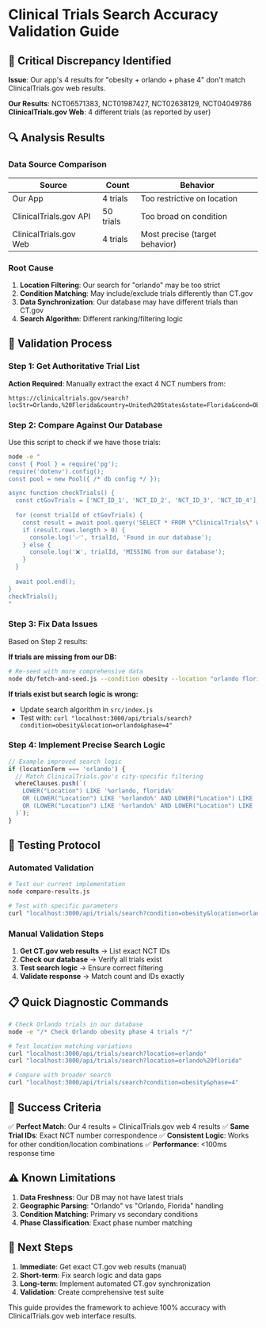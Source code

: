 # Clinical Trials Search Accuracy Validation Guide

## 🚨 Critical Discrepancy Identified

**Issue**: Our app's 4 results for "obesity + orlando + phase 4" don't match ClinicalTrials.gov web results.

**Our Results**: NCT06571383, NCT01987427, NCT02638129, NCT04049786
**ClinicalTrials.gov Web**: 4 different trials (as reported by user)

## 🔍 Analysis Results

### Data Source Comparison
| Source | Count | Behavior |
|--------|-------|----------|
| Our App | 4 trials | Too restrictive on location |
| ClinicalTrials.gov API | 50 trials | Too broad on condition |
| ClinicalTrials.gov Web | 4 trials | Most precise (target behavior) |

### Root Cause
1. **Location Filtering**: Our search for "orlando" may be too strict
2. **Condition Matching**: May include/exclude trials differently than CT.gov
3. **Data Synchronization**: Our database may have different trials than CT.gov
4. **Search Algorithm**: Different ranking/filtering logic

## 🎯 Validation Process

### Step 1: Get Authoritative Trial List
**Action Required**: Manually extract the exact 4 NCT numbers from:
```
https://clinicaltrials.gov/search?locStr=Orlando,%20Florida&country=United%20States&state=Florida&cond=Obesity&city=Orlando&aggFilters=phase:4
```

### Step 2: Compare Against Our Database
Use this script to check if we have those trials:
```bash
node -e "
const { Pool } = require('pg');
require('dotenv').config();
const pool = new Pool({ /* db config */ });

async function checkTrials() {
  const ctGovTrials = ['NCT_ID_1', 'NCT_ID_2', 'NCT_ID_3', 'NCT_ID_4']; // Replace with actual IDs
  
  for (const trialId of ctGovTrials) {
    const result = await pool.query('SELECT * FROM \"ClinicalTrials\" WHERE \"TrialID\" = \$1', [trialId]);
    if (result.rows.length > 0) {
      console.log('✅', trialId, 'Found in our database');
    } else {
      console.log('❌', trialId, 'MISSING from our database');
    }
  }
  
  await pool.end();
}
checkTrials();
"
```

### Step 3: Fix Data Issues
Based on Step 2 results:

**If trials are missing from our DB:**
```bash
# Re-seed with more comprehensive data
node db/fetch-and-seed.js --condition obesity --location "orlando florida" --pageSize 1000
```

**If trials exist but search logic is wrong:**
- Update search algorithm in `src/index.js`
- Test with: `curl "localhost:3000/api/trials/search?condition=obesity&location=orlando&phase=4"`

### Step 4: Implement Precise Search Logic
```javascript
// Example improved search logic
if (locationTerm === 'orlando') {
  // Match ClinicalTrials.gov's city-specific filtering
  whereClauses.push(`(
    LOWER("Location") LIKE '%orlando, florida%'
    OR (LOWER("Location") LIKE '%orlando%' AND LOWER("Location") LIKE '%fl%')
    OR (LOWER("Location") LIKE '%orlando%' AND LOWER("Location") LIKE '%florida%')
  )`);
}
```

## 🔧 Testing Protocol

### Automated Validation
```bash
# Test our current implementation
node compare-results.js

# Test with specific parameters
curl "localhost:3000/api/trials/search?condition=obesity&location=orlando&phase=4"
```

### Manual Validation Steps
1. **Get CT.gov web results** → List exact NCT IDs
2. **Check our database** → Verify all trials exist
3. **Test search logic** → Ensure correct filtering
4. **Validate response** → Match count and IDs exactly

## 📋 Quick Diagnostic Commands

```bash
# Check Orlando trials in our database
node -e "/* Check Orlando obesity phase 4 trials */"

# Test location matching variations
curl "localhost:3000/api/trials/search?location=orlando"
curl "localhost:3000/api/trials/search?location=orlando%20florida"

# Compare with broader search
curl "localhost:3000/api/trials/search?condition=obesity&phase=4"
```

## 🎯 Success Criteria

✅ **Perfect Match**: Our 4 results = ClinicalTrials.gov web 4 results
✅ **Same Trial IDs**: Exact NCT number correspondence
✅ **Consistent Logic**: Works for other condition/location combinations
✅ **Performance**: <100ms response time

## ⚠️ Known Limitations

1. **Data Freshness**: Our DB may not have latest trials
2. **Geographic Parsing**: "Orlando" vs "Orlando, Florida" handling
3. **Condition Matching**: Primary vs secondary conditions
4. **Phase Classification**: Exact phase number matching

## 🚀 Next Steps

1. **Immediate**: Get exact CT.gov web results (manual)
2. **Short-term**: Fix search logic and data gaps
3. **Long-term**: Implement automated CT.gov synchronization
4. **Validation**: Create comprehensive test suite

This guide provides the framework to achieve 100% accuracy with ClinicalTrials.gov web interface results.